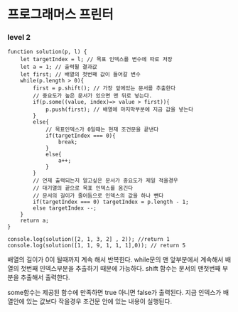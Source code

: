 # 프로그래머스 프린터 
### level 2 

```
function solution(p, l) {
    let targetIndex = l; // 목표 인덱스를 변수에 따로 저장
    let a = 1; // 출력될 결과값
    let first; // 배열의 첫번째 값이 들어갈 변수
    while(p.length > 0){
        first = p.shift(); // 가장 앞에있는 문서를 추출한다
        // 중요도가 높은 문서가 있으면 맨 뒤로 넣는다.
        if(p.some((value, index)=> value > first)){
            p.push(first); // 배열에 마지막부분에 지금 값을 넣는다
        }
        else{
            // 목표인덱스가 0일때는 현재 조건문을 끝낸다
            if(targetIndex === 0){
                break;
            } 
            else{
                a++;
            }
        }
        // 언제 출력되는지 알고싶은 문서가 중요도가 제일 적을경우
        // 대기열의 끝으로 목표 인덱스를 옴긴다
        // 문서의 길이가 줄어듬으로 인덱스의 값을 하나 뺀다
        if(targetIndex === 0) targetIndex = p.length - 1;
        else targetIndex --;
    }
    return a;
}

console.log(solution([2, 1, 3, 2] , 2)); //return 1
console.log(solution([1, 1, 9, 1, 1, 1],0)); // return 5

```


배열의 길이가 0이 될때까지 계속 해서 반복한다.
while문의 맨 앞부분에서 계속해서 배열의 첫번째 인덱스부분을 추출하기 때문에 가능하다.
shift 함수는 문서의 맨첫번째 부분을 추출해서 출력한다.

some함수는 제공된 함수에 만족하면 true 아니면 false가 출력된다.
지금 인덱스가 배열안에 있는 값보다 작을경우 조건문 안에 있는 내용이 실행된다.

